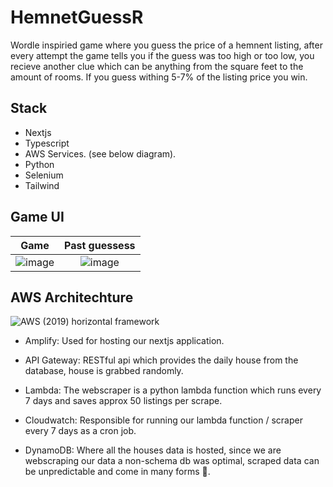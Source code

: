 # HemnetGuessR 
Wordle inspiried game where you guess the price of a hemnent listing, after every attempt the game tells you if the guess was too high or too low, you recieve another clue which can be anything from the square feet to the amount of rooms. If you guess withing 5-7% of the listing price you win. 

## Stack
- Nextjs
- Typescript
- AWS Services. (see below diagram).
- Python
- Selenium
- Tailwind

## Game UI

Game  |  Past guessess
:-------------------------:|:-------------------------:
![image](https://github.com/Qrutz/HemnetGuessR/assets/40356149/528da5b7-27dc-48a7-8f5a-7d81b44dfc78) | ![image](https://github.com/Qrutz/HemnetGuessR/assets/40356149/edcda655-c2ca-4891-b40c-fdca42a3adb6)


## AWS Architechture
![AWS (2019) horizontal framework](https://github.com/Qrutz/HemnetGuessR/assets/40356149/e92721f8-f7df-46c2-98e1-4b54deaf6df5)



- Amplify: Used for hosting our nextjs application.

- API Gateway: RESTful api which provides the daily house from the database, house is grabbed randomly.

- Lambda: The webscraper is a python lambda function which runs every 7 days and saves approx 50 listings per scrape.

- Cloudwatch: Responsible for running our lambda function / scraper every 7 days as a cron job.

- DynamoDB: Where all the houses data is hosted, since we are webscraping our data a non-schema db was optimal, scraped data can be unpredictable and come in many forms 🤡.
